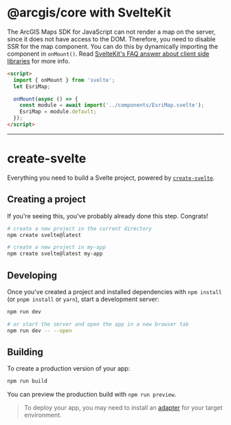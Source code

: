 # @arcgis/core with SvelteKit

The ArcGIS Maps SDK for JavaScript can not render a map on the server, since it does not have access to the DOM. Therefore, you need to disable SSR for the map component. You can do this by dynamically importing the component in `onMount()`. Read [SvelteKit's FAQ answer about client side libraries](https://kit.svelte.dev/faq#integrations-how-do-i-use-a-client-side-only-library-that-depends-on-document-or-window) for more info.

```html
<script>
  import { onMount } from 'svelte';
  let EsriMap;

  onMount(async () => {
    const module = await import('../components/EsriMap.svelte');
    EsriMap = module.default;
  });
</script>
```

---

# create-svelte

Everything you need to build a Svelte project, powered by [`create-svelte`](https://github.com/sveltejs/kit/tree/master/packages/create-svelte).

## Creating a project

If you're seeing this, you've probably already done this step. Congrats!

```bash
# create a new project in the current directory
npm create svelte@latest

# create a new project in my-app
npm create svelte@latest my-app
```

## Developing

Once you've created a project and installed dependencies with `npm install` (or `pnpm install` or `yarn`), start a development server:

```bash
npm run dev

# or start the server and open the app in a new browser tab
npm run dev -- --open
```

## Building

To create a production version of your app:

```bash
npm run build
```

You can preview the production build with `npm run preview`.

> To deploy your app, you may need to install an [adapter](https://kit.svelte.dev/docs/adapters) for your target environment.
